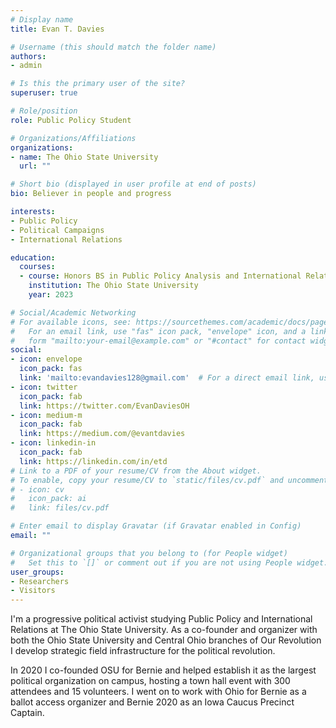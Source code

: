```yaml
---
# Display name
title: Evan T. Davies

# Username (this should match the folder name)
authors:
- admin

# Is this the primary user of the site?
superuser: true

# Role/position
role: Public Policy Student

# Organizations/Affiliations
organizations:
- name: The Ohio State University
  url: ""

# Short bio (displayed in user profile at end of posts)
bio: Believer in people and progress

interests:
- Public Policy
- Political Campaigns
- International Relations

education:
  courses:
  - course: Honors BS in Public Policy Analysis and International Relations & Diplomacy
    institution: The Ohio State University
    year: 2023

# Social/Academic Networking
# For available icons, see: https://sourcethemes.com/academic/docs/page-builder/#icons
#   For an email link, use "fas" icon pack, "envelope" icon, and a link in the
#   form "mailto:your-email@example.com" or "#contact" for contact widget.
social:
- icon: envelope
  icon_pack: fas
  link: 'mailto:evandavies128@gmail.com'  # For a direct email link, use "mailto:test@example.org".
- icon: twitter
  icon_pack: fab
  link: https://twitter.com/EvanDaviesOH
- icon: medium-m
  icon_pack: fab
  link: https://medium.com/@evantdavies
- icon: linkedin-in
  icon_pack: fab
  link: https://linkedin.com/in/etd
# Link to a PDF of your resume/CV from the About widget.
# To enable, copy your resume/CV to `static/files/cv.pdf` and uncomment the lines below.
# - icon: cv
#   icon_pack: ai
#   link: files/cv.pdf

# Enter email to display Gravatar (if Gravatar enabled in Config)
email: ""

# Organizational groups that you belong to (for People widget)
#   Set this to `[]` or comment out if you are not using People widget.
user_groups:
- Researchers
- Visitors
---
```


I'm a progressive political activist studying Public Policy and International Relations at The Ohio State University. As a co-founder and organizer with both the Ohio State University and Central Ohio branches of Our Revolution I develop strategic field infrastructure for the political revolution.

In 2020 I co-founded OSU for Bernie and helped establish it as the largest political organization on campus, hosting a town hall event with 300 attendees and 15 volunteers. I went on to work with Ohio for Bernie as a ballot access organizer and Bernie 2020 as an Iowa Caucus Precinct Captain.